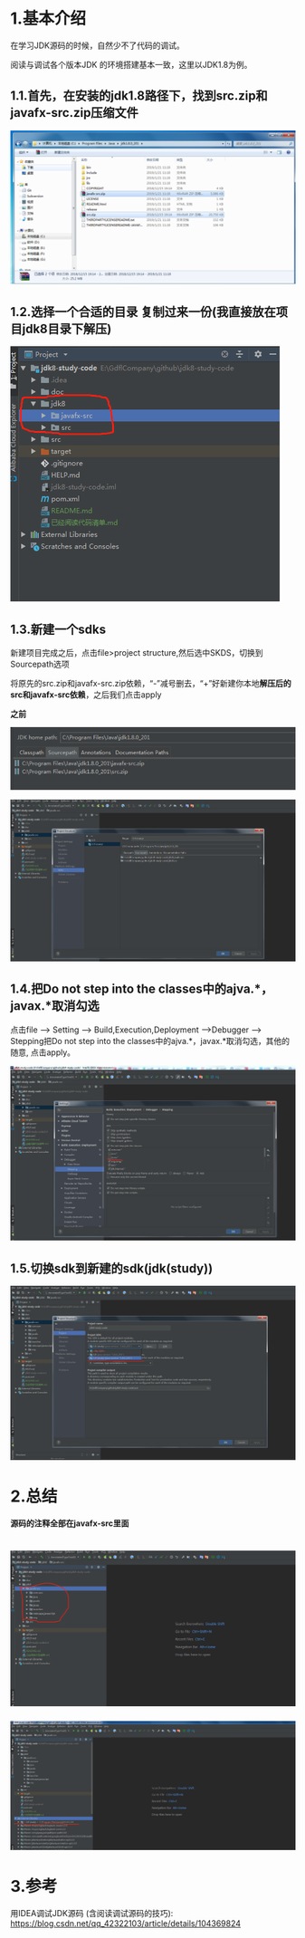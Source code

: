 # 1.基本介绍

在学习JDK源码的时候，自然少不了代码的调试。

阅读与调试各个版本JDK 的环境搭建基本一致，这里以JDK1.8为例。

## 1.1.首先，在安装的jdk1.8路径下，找到src.zip和javafx-src.zip压缩文件

![img](image/微信截图_20200426161523.png)

## 1.2.选择一个合适的目录 复制过来一份\(我直接放在项目jdk8目录下解压\)

![img](image/微信截图_20200426161704.png)

## 1.3.新建一个sdks

新建项目完成之后，点击file&gt;project structure,然后选中SKDS，切换到Sourcepath选项

将原先的src.zip和javafx-src.zip依赖，“-”减号删去，“+”好新建你本地**解压后的src和javafx-src依赖**，之后我们点击apply

**之前**

![img](image/微信截图_20200426162710.png)

![img](image/微信截图_20200426161814.png)

## 1.4.把Do not step into the classes中的ajva.\*，javax.\*取消勾选

点击file --&gt; Setting --&gt; Build,Execution,Deployment --&gt;Debugger --&gt; Stepping把Do not step into the classes中的ajva.\*，javax.\*取消勾选，其他的随意, 点击apply。

![img](image/微信截图_20200426161917.png)

## 1.5.切换sdk到新建的sdk\(jdk\(study\)\)

![img](image/微信截图_20200426162205.png)

# 2.总结

**源码的注释全部在javafx-src里面**
# ![img](image/微信截图_20200426162007.png) 
![img](image/微信截图_20200426162432.png)

# 3.参考
用IDEA调试JDK源码 \(含阅读调试源码的技巧\):
https://blog.csdn.net/qq_42322103/article/details/104369824


